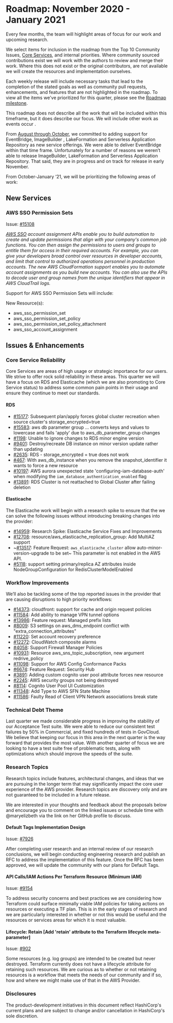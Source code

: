 # Roadmap:  November 2020 - January 2021

Every few months, the team will highlight areas of focus for our work and upcoming research.

We select items for inclusion in the roadmap from the Top 10 Community Issues, [Core Services](docs/CORE_SERVICES.md), and internal priorities. Where community sourced contributions exist we will work with the authors to review and merge their work. Where this does not exist or the original contributors, are not available we will create the resources and implementation ourselves.

Each weekly release will include necessary tasks that lead to the completion of the stated goals as well as community pull requests, enhancements, and features that are not highlighted in the roadmap. To view all the items we've prioritized for this quarter, please see the [Roadmap milestone](https://github.com/hashicorp/terraform-provider-aws/milestone/138).

This roadmap does not describe all the work that will be included within this timeframe, but it does describe our focus. We will include other work as events occur .

From [August through October](2020_August_to_October.md), we committed to adding support for EventBridge, ImageBuilder , LakeFormation and Serverless Application Repository as new service offerings. We were able to deliver EventBridge within that time frame. Unfortunately for a number of reasons we weren’t able to release ImageBuilder, LakeFormation and Serverless Application Repository. That said, they are in progress and on track for release in early November.

From October-January ‘21, we will be prioritizing the following areas of work:

## New Services

### AWS SSO Permission Sets
Issue: [#15108](https://github.com/hashicorp/terraform-provider-aws/issues/15108)

_[AWS SSO](https://docs.aws.amazon.com/singlesignon/latest/APIReference/welcome.html) account assignment APIs enable you to build automation to create and update permissions that align with your company's common job functions. You can then assign the permissions to users and groups to entitle them for access in their required accounts. For example, you can give your developers broad control over resources in developer accounts, and limit that control to authorized operations personnel in production accounts. The new AWS CloudFormation support enables you to automate account assignments as you build new accounts. You can also use the APIs to decode user and group names from the unique identifiers that appear in AWS CloudTrail logs._

Support for AWS SSO Permission Sets will include:

New Resource(s):
- aws_sso_permission_set
- aws_sso_permission_set_policy
- aws_sso_permission_set_policy_attachment
- aws_sso_account_assignment

## Issues & Enhancements

### Core Service Reliability
Core Services are areas of high usage or strategic importance for our users. We strive to offer rock solid reliability in these areas. This quarter we will have a focus on RDS and Elasticache (which we are also promoting to Core Service status) to address some common pain points in their usage and ensure they continue to meet our standards.

#### RDS

- [#15177](https://github.com/hashicorp/terraform-provider-aws/issues/15177): Subsequent plan/apply forces global cluster recreation when source cluster's storage_encrypted=true
- [#15583](https://github.com/hashicorp/terraform-provider-aws/issues/15583):  aws db parameter group ... converts keys and values to lowercase and fails 'apply' due to aws_db_parameter_group changes
- [#1198](https://github.com/hashicorp/terraform-provider-aws/issues/1198): Unable to ignore changes to RDS minor engine version
- [#9401](https://github.com/hashicorp/terraform-provider-aws/issues/9401): Destroy/recreate DB instance on minor version update rather than updating
- [#2635](https://github.com/hashicorp/terraform-provider-aws/issues/2635): RDS - storage_encrypted = true does not work
- [#467](https://github.com/hashicorp/terraform-provider-aws/issues/467): With aws_db_instance when you remove the snapshot_identifier it wants to force a new resource
- [#10197](https://github.com/hashicorp/terraform-provider-aws/issues/10197): AWS aurora unexpected state 'configuring-iam-database-auth' when modifying the `iam_database_authentication_enabled` flag
- [#13891](https://github.com/hashicorp/terraform-provider-aws/issues/13891): RDS Cluster is not reattached to Global Cluster after failing deletion

#### Elasticache
The Elasticache work will begin with a research spike to ensure that the we can solve the following issues without introducing breaking changes into the provider:  

- [#14959](https://github.com/hashicorp/terraform-provider-aws/issues/14959): Research Spike: Elasticache Service Fixes and Improvements
- [#12708](https://github.com/hashicorp/terraform-provider-aws/issues/12708): resource/aws_elasticache_replication_group: Add MultiAZ support
- ~[#13517](https://github.com/hashicorp/terraform-provider-aws/issues/13517): Feature Request: `aws_elasticache_cluster` allow auto-minor-version-upgrade to be set~ This parameter is not enabled in the AWS API.
- [#5118](https://github.com/hashicorp/terraform-provider-aws/issues/5118): support setting primary/replica AZ attributes inside NodeGroupConfiguration for RedisClusterModelEnabled

### Workflow Improvements

We’ll also be tackling some of the top reported issues in the provider that are causing disruptions to high priority workflows: 

- [#14373](https://github.com/hashicorp/terraform-provider-aws/issues/14373): cloudfront: support for cache and origin request policies
- [#11584](https://github.com/hashicorp/terraform-provider-aws/issues/11584): Add ability to manage VPN tunnel options
- [#13986](https://github.com/hashicorp/terraform-provider-aws/issues/13986): Feature request: Managed prefix lists
- [#8009](https://github.com/hashicorp/terraform-provider-aws/issues/8009): S3 settings on aws_dms_endpoint conflict with "extra_connection_attributes"
- [#11220](https://github.com/hashicorp/terraform-provider-aws/issues/11220): Set account recovery preference
- [#12272](https://github.com/hashicorp/terraform-provider-aws/issues/12272): CloudWatch composite alarms
- [#4058](https://github.com/hashicorp/terraform-provider-aws/issues/4058): Support Firewall Manager Policies
- [#10931](https://github.com/hashicorp/terraform-provider-aws/issues/10931): Resource aws_sns_topic_subscription, new argument redrive_policy
- [#11098](https://github.com/hashicorp/terraform-provider-aws/issues/11098): Support for AWS Config Conformance Packs
- [#6674](https://github.com/hashicorp/terraform-provider-aws/issues/6674): Feature Request: Security Hub
- [#3891](https://github.com/hashicorp/terraform-provider-aws/issues/3891): Adding custom cognito user pool attribute forces new resource
- [#2245](https://github.com/hashicorp/terraform-provider-aws/issues/2245): AWS security groups not being destroyed
- [#8114](https://github.com/hashicorp/terraform-provider-aws/issues/8114): Cognito User Pool UI Customization
- [#11348](https://github.com/hashicorp/terraform-provider-aws/issues/11348): Add Type to AWS SFN State Machine
- [#11586](https://github.com/hashicorp/terraform-provider-aws/issues/11586): Faulty Read of Client VPN Network associations break state

### Technical Debt Theme

Last quarter we made considerable progress in improving the stability of our Acceptance Test suite. We were able to reduce our consistent test failures by 50% in Commercial, and fixed hundreds of tests in GovCloud. We believe that keeping our focus in this area in the next quarter is the way forward that provides the most value. With another quarter of focus we are looking to have a test suite free of problematic tests, along with optimizations which should improve the speeds of the suite.

### Research Topics

Research topics include features, architectural changes, and ideas that we are pursuing in the longer term that may significantly impact the core user experience of the AWS provider. Research topics are discovery only and are not guaranteed to be included in a future release.

We are interested in your thoughts and feedback about the proposals below and encourage you to comment on the linked issues or schedule time with @maryelizbeth via the link on her GitHub profile to discuss.

#### Default Tags Implementation Design
Issue: [#7926](https://github.com/hashicorp/terraform-provider-aws/issues/7926)

After completing user research and an internal review of our research conclusions, we will begin conducting engineering research and publish an RFC to address the implementation of this feature. Once the RFC has been approved, we will update the community with our plans for Default Tags. 

#### API Calls/IAM Actions Per Terraform Resource (Minimum IAM)
Issue: [#9154](https://github.com/hashicorp/terraform-provider-aws/issues/9154)

To address security concerns and best practices we are considering how Terraform could surface minimally viable IAM policies for taking actions on resources or executing a TF plan. This is in the early stages of research and we are particularly interested in whether or not this would be useful and the resources or services areas for which it is most valuable.

#### Lifecycle: Retain [Add 'retain' attribute to the Terraform lifecycle meta-parameter]
Issue: [#902](https://github.com/hashicorp/terraform-provider-aws/issues/902)

Some resources (e.g. log groups) are intended to be created but never destroyed. Terraform currently does not have a lifecycle attribute for retaining such resources. We are curious as to whether or not retaining resources is a workflow that meets the needs of our community and if so, how and where we might make use of that in the AWS Provider.

### Disclosures

The product-development initiatives in this document reflect HashiCorp's current plans and are subject to change and/or cancellation in HashiCorp's sole discretion.
